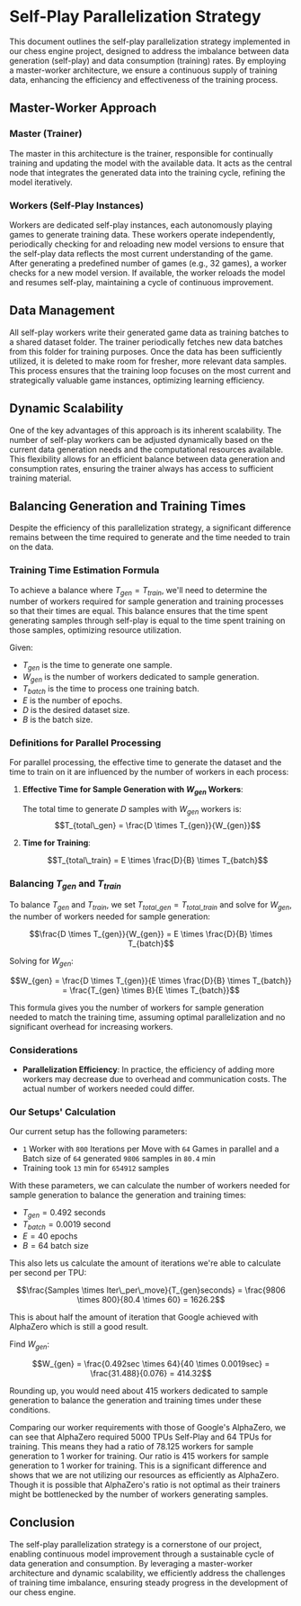 # Self-Play Parallelization Strategy

This document outlines the self-play parallelization strategy implemented in our chess engine project, designed to address the imbalance between data generation (self-play) and data consumption (training) rates. By employing a master-worker architecture, we ensure a continuous supply of training data, enhancing the efficiency and effectiveness of the training process.

## Master-Worker Approach

### Master (Trainer)

The master in this architecture is the trainer, responsible for continually training and updating the model with the available data. It acts as the central node that integrates the generated data into the training cycle, refining the model iteratively.

### Workers (Self-Play Instances)

Workers are dedicated self-play instances, each autonomously playing games to generate training data. These workers operate independently, periodically checking for and reloading new model versions to ensure that the self-play data reflects the most current understanding of the game. After generating a predefined number of games (e.g., 32 games), a worker checks for a new model version. If available, the worker reloads the model and resumes self-play, maintaining a cycle of continuous improvement.

## Data Management

All self-play workers write their generated game data as training batches to a shared dataset folder. The trainer periodically fetches new data batches from this folder for training purposes. Once the data has been sufficiently utilized, it is deleted to make room for fresher, more relevant data samples. This process ensures that the training loop focuses on the most current and strategically valuable game instances, optimizing learning efficiency.

## Dynamic Scalability

One of the key advantages of this approach is its inherent scalability. The number of self-play workers can be adjusted dynamically based on the current data generation needs and the computational resources available. This flexibility allows for an efficient balance between data generation and consumption rates, ensuring the trainer always has access to sufficient training material.

## Balancing Generation and Training Times

Despite the efficiency of this parallelization strategy, a significant difference remains between the time required to generate and the time needed to train on the data.

### Training Time Estimation Formula

To achieve a balance where $T_{gen} = T_{train}$, we'll need to determine the number of workers required for sample generation and training processes so that their times are equal. This balance ensures that the time spent generating samples through self-play is equal to the time spent training on those samples, optimizing resource utilization.

Given:

- $T_{gen}$ is the time to generate one sample.
- $W_{gen}$ is the number of workers dedicated to sample generation.
- $T_{batch}$ is the time to process one training batch.
- $E$ is the number of epochs.
- $D$ is the desired dataset size.
- $B$ is the batch size.

### Definitions for Parallel Processing

For parallel processing, the effective time to generate the dataset and the time to train on it are influenced by the number of workers in each process:

1. **Effective Time for Sample Generation with $W_{gen}$ Workers**:

    The total time to generate $D$ samples with $W_{gen}$ workers is:
    $$T_{total\_gen} = \frac{D \times T_{gen}}{W_{gen}}$$

2. **Time for Training**:

    $$T_{total\_train} = E \times \frac{D}{B} \times T_{batch}$$

### Balancing $T_{gen}$ and $T_{train}$

To balance $T_{gen}$ and $T_{train}$, we set $T_{total\_gen} = T_{total\_train}$ and solve for $W_{gen}$, the number of workers needed for sample generation:

$$\frac{D \times T_{gen}}{W_{gen}} = E \times \frac{D}{B} \times T_{batch}$$

Solving for $W_{gen}$:

$$W_{gen} = \frac{D \times T_{gen}}{E \times \frac{D}{B} \times T_{batch}} = \frac{T_{gen} \times B}{E \times T_{batch}}$$

This formula gives you the number of workers for sample generation needed to match the training time, assuming optimal parallelization and no significant overhead for increasing workers.

### Considerations

- **Parallelization Efficiency**: In practice, the efficiency of adding more workers may decrease due to overhead and communication costs. The actual number of workers needed could differ.

### Our Setups' Calculation

Our current setup has the following parameters:

- `1` Worker with `800` Iterations per Move with `64` Games in parallel and a Batch size of `64` generated `9806` samples in `80.4` min
- Training took `13` min for `654912` samples

With these parameters, we can calculate the number of workers needed for sample generation to balance the generation and training times:

- $T_{gen} = 0.492$ seconds
- $T_{batch} = 0.0019$ second
- $E = 40$ epochs
- $B = 64$ batch size

This also lets us calculate the amount of iterations we're able to calculate per second per TPU:

$$\frac{Samples \times Iter\_per\_move}{T_{gen}seconds} = \frac{9806 \times 800}{80.4 \times 60} = 1626.2$$

This is about half the amount of iteration that Google achieved with AlphaZero which is still a good result.

Find $W_{gen}$:

$$W_{gen} = \frac{0.492sec \times 64}{40 \times 0.0019sec} = \frac{31.488}{0.076} = 414.32$$

Rounding up, you would need about 415 workers dedicated to sample generation to balance the generation and training times under these conditions.

Comparing our worker requirements with those of Google's AlphaZero, we can see that AlphaZero required 5000 TPUs Self-Play and 64 TPUs for training. This means they had a ratio of 78.125 workers for sample generation to 1 worker for training. Our ratio is 415 workers for sample generation to 1 worker for training. This is a significant difference and shows that we are not utilizing our resources as efficiently as AlphaZero. Though it is possible that AlphaZero's ratio is not optimal as their trainers might be bottlenecked by the number of workers generating samples.

## Conclusion

The self-play parallelization strategy is a cornerstone of our project, enabling continuous model improvement through a sustainable cycle of data generation and consumption. By leveraging a master-worker architecture and dynamic scalability, we efficiently address the challenges of training time imbalance, ensuring steady progress in the development of our chess engine.
